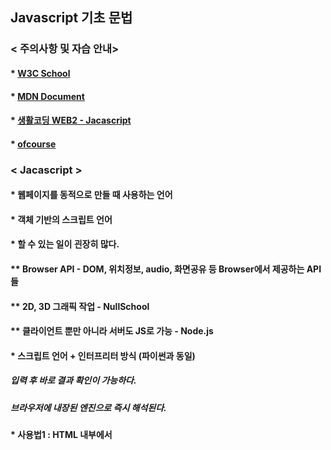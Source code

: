 ## Javascript 기초 문법
### < 주의사항 및 자습 안내>
#### * [W3C School](https://www.w3schools.com/)
#### * [MDN Document](https://developer.mozilla.org/ko/docs/Web/javaScript)
#### * [생활코딩 WEB2 - Jacascript](https://opentutorials.org/course/3085)
#### * [ofcourse](https://ofcourse.kr/)


### < Jacascript >
#### * 웹페이지를 동적으로 만들 때 사용하는 언어
#### * 객체 기반의 스크립트 언어
#### * 할 수 있는 일이 괸장히 많다.
#### ** Browser API - DOM, 위치정보, audio, 화면공유 등 Browser에서 제공하는 API들
#### ** 2D, 3D 그래픽 작업 - NullSchool
#### ** 클라이언트 뿐만 아니라 서버도 JS로 가능 - Node.js
#### * 스크립트 언어 + 인터프리터 방식 (파이썬과 동일)
#####  입력 후 바로 결과 확인이 가능하다.
##### 브라우저에 내장된 엔진으로 즉시 해석된다.
#### * 사용법1 : HTML 내부에서 <script>태그내에 사용
#### * 사용법2 : .js 파일로 만들고, <script src="파일경로">를 사용해서 불러오기
#### * Javascript 사용법
#### 1. html:5로 문서를 생성



### < 변수 >
#### * 사용가능한 데이터 타입 : Boolean, Null, Undefined, Number, String, Symbol, Object
#### * var : 권장하지 않는 변수 선언 방식
#### - Hoisting
#### - Function scope 변수(타 언어와 다른 점)
#### - 중복 선언 가능
#### - 예측하기 어려운 코드를 만들 수 있다.
#### * let : block scope 변수(타 언어와 비슷하게 동작)
#### * const : 변하지 않는 데이터를 저장(ex. 파이, 객체)
#### * 실습
#### 1. Chrome -> F12 -> Console
~~~
let booleanVal = true
let numberVal = 0
let nullVal = null
let undefinedVal = undefined
let stringVal = ''
let person = {
  name : "홍길동",
  phoneNumber : "010-0000-0000",
  email : "hong@hong.com"
  }
  ~~~
  ~~~
  booleanVal
-> true
typeof(booleanVal)
-> "boolean"
typeod(numberVal)
-> "number"
typeof(nullVal)
-> "object"
typeof(undefined)
-> "undefined"
null * 2
-> 0
undefined * 2
-> NaN(Not a Number)
typeof(stringVal)
-> "string"
typeof(person)
-> "object"
~~~


### < 반복문 >
#### for 문
~~~
for (let i = 0; i < 10; i++) {
  console.log(i)
}
~~~
#### for of 문
~~~
const oddNums = [1, 3, 5, 7, 9, 11];
for(const i of oddNums){
  console.log(i);
}
~~~
#### while 문
~~~
let i = 0;
while (i < 10) {
  console.log(i);
  i++;
}
~~~


### < 조건문 >
#### promt를 사용한 Input
~~~
let score = prompt("점수를 입력하세요. 1", 0);
~~~
score
~~~
~~~
if(score >= 90) {
    console.log("A+");
} else if (score >= 80){
    colsole.log("B+");
} else {
  console.log("C+");
}
~~~
~~~ 
score = prompt("점수를 입력하세요. 2", 0);
if (score >= 90) {
    console.log("A+");
} else {
    // 아래와 같이 실행할 문장이 한 문장이라면
    // 중괄호를 생략해도 된다
    if (score >= 80)
      colsole.log("B+");
   else 
      console.log("C+");
}
~~~


### < DOM 다루기 >
#### * DOM : Document Object Model
#### * 웹페이지에 접근할 수 있게 해주는 일종의 인터페이스
#### * Javascript와 별개
#### * Javascript에 DOM을 조작할 수 있는 API가 존재
#### * DOM 다루기 - Node 선택하기
~~~
let idObj = document.getElementById("main");
let classObj = document.getElementsByClassName("sfbgx");
let selectorObj = document.querySelector("#main");
~~~
~~~
let selectorObj = document.querySelector("#.sfbgx");
~~~
#### * DOM 다루기 - 속성 변경하기
##### 1. 원하는 부분을 copy, 붙여넣기 하면 해당 경로가 나옴
~~~ 
let twoDoHee = document.querySelector("<경로 붙여넣기>")
twoDoHee.style = "color:yellow; background-color:black;"
twoDoHee.innerText = "허태정"
~~~
~~~
selectorObj.style = "color:yellow";
selectorObj.innerText = "허태정";
selectorObj.innerHTML = '<a href="https://www.naver.com>네이버</a>';
aTag.href = "https://www.naver.com";
~~~ 
#### 새로운 노드 추가하기
~~~
let newNode = document.createElement("p");
newNode.innerText = "new P tag";
let link = document.querySelector("원하는 위치 복사 붙여넣기")
link.appendChild(newNode);
~~~

### < 함수 >
#### 기본적인 형태
~~~
funtion ver1_appendNewNode(target, tag="p", text="기본값") 
{
  let newTag = document.createElement(tag);
  newTag.innerText = text;

  target.appendChild(newTag);
}
~~~
##### 여러번 반복하면 계속 추가됨.
~~~
let targetNode = document.querySelector("복사 붙ㅇ녀넣기")
ver1_appendNewNode(targetNode)
ver1_appendNewNode(targetNode, "a");
ver1_appendNewNode(targetNode, "a", "나는 기본값이 아니야");
~~~
#### 익명함수
~~~ 
let ver2_appendNewNode = function(target, tag="p", text="기본값")
    let newTag = dopcument.createElement(tag);
    newTag.innerText = text;
    
    target.appendChild(newTag);
}
~~~
~~~
ver2_appendNewNode(targetNode)
~~~
#### 화살표 함수
~~~
let ver3_appendNewNode = (target, tag="p", text="기본값") => {
    let newTag = dopcument.createElement(tag);
    newTag.innerText = text;
    
    target.appendChild(newTag);
}
~~~
~~~
ver3_appendNewNode(targetNode)
~~~
    
